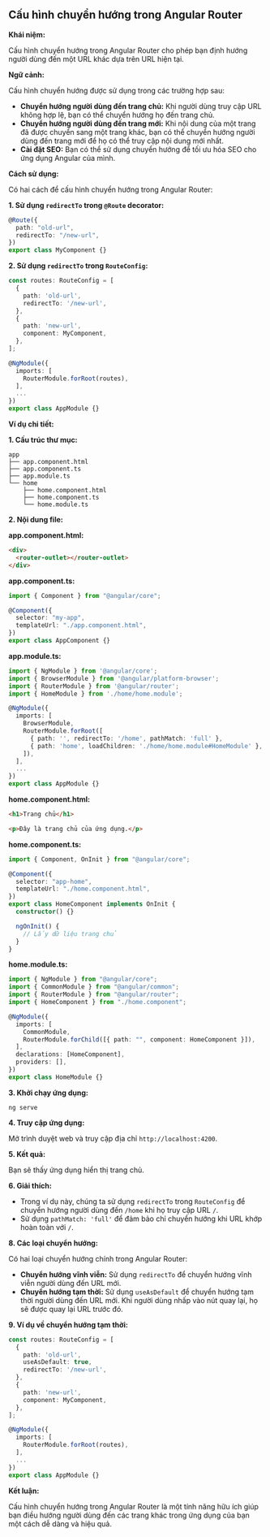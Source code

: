 ## Cấu hình chuyển hướng trong Angular Router

**Khái niệm:**

Cấu hình chuyển hướng trong Angular Router cho phép bạn định hướng người dùng đến một URL khác dựa trên URL hiện tại.

**Ngữ cảnh:**

Cấu hình chuyển hướng được sử dụng trong các trường hợp sau:

- **Chuyển hướng người dùng đến trang chủ:** Khi người dùng truy cập URL không hợp lệ, bạn có thể chuyển hướng họ đến trang chủ.
- **Chuyển hướng người dùng đến trang mới:** Khi nội dung của một trang đã được chuyển sang một trang khác, bạn có thể chuyển hướng người dùng đến trang mới để họ có thể truy cập nội dung mới nhất.
- **Cài đặt SEO:** Bạn có thể sử dụng chuyển hướng để tối ưu hóa SEO cho ứng dụng Angular của mình.

**Cách sử dụng:**

Có hai cách để cấu hình chuyển hướng trong Angular Router:

**1. Sử dụng `redirectTo` trong `@Route` decorator:**

```typescript
@Route({
  path: "old-url",
  redirectTo: "/new-url",
})
export class MyComponent {}
```

**2. Sử dụng `redirectTo` trong `RouteConfig`:**

```typescript
const routes: RouteConfig = [
  {
    path: 'old-url',
    redirectTo: '/new-url',
  },
  {
    path: 'new-url',
    component: MyComponent,
  },
];

@NgModule({
  imports: [
    RouterModule.forRoot(routes),
  ],
  ...
})
export class AppModule {}
```

**Ví dụ chi tiết:**

**1. Cấu trúc thư mục:**

```
app
├── app.component.html
├── app.component.ts
├── app.module.ts
└── home
    ├── home.component.html
    ├── home.component.ts
    └── home.module.ts
```

**2. Nội dung file:**

**app.component.html:**

```html
<div>
  <router-outlet></router-outlet>
</div>
```

**app.component.ts:**

```typescript
import { Component } from "@angular/core";

@Component({
  selector: "my-app",
  templateUrl: "./app.component.html",
})
export class AppComponent {}
```

**app.module.ts:**

```typescript
import { NgModule } from '@angular/core';
import { BrowserModule } from '@angular/platform-browser';
import { RouterModule } from '@angular/router';
import { HomeModule } from './home/home.module';

@NgModule({
  imports: [
    BrowserModule,
    RouterModule.forRoot([
      { path: '', redirectTo: '/home', pathMatch: 'full' },
      { path: 'home', loadChildren: './home/home.module#HomeModule' },
    ]),
  ],
  ...
})
export class AppModule {}
```

**home.component.html:**

```html
<h1>Trang chủ</h1>

<p>Đây là trang chủ của ứng dụng.</p>
```

**home.component.ts:**

```typescript
import { Component, OnInit } from "@angular/core";

@Component({
  selector: "app-home",
  templateUrl: "./home.component.html",
})
export class HomeComponent implements OnInit {
  constructor() {}

  ngOnInit() {
    // Lấy dữ liệu trang chủ
  }
}
```

**home.module.ts:**

```typescript
import { NgModule } from "@angular/core";
import { CommonModule } from "@angular/common";
import { RouterModule } from "@angular/router";
import { HomeComponent } from "./home.component";

@NgModule({
  imports: [
    CommonModule,
    RouterModule.forChild([{ path: "", component: HomeComponent }]),
  ],
  declarations: [HomeComponent],
  providers: [],
})
export class HomeModule {}
```

**3. Khởi chạy ứng dụng:**

```
ng serve
```

**4. Truy cập ứng dụng:**

Mở trình duyệt web và truy cập địa chỉ `http://localhost:4200`.

**5. Kết quả:**

Bạn sẽ thấy ứng dụng hiển thị trang chủ.

**6. Giải thích:**

- Trong ví dụ này, chúng ta sử dụng `redirectTo` trong `RouteConfig` để chuyển hướng người dùng đến `/home` khi họ truy cập URL `/`.
- Sử dụng `pathMatch: 'full'` để đảm bảo chỉ chuyển hướng khi URL khớp hoàn toàn với `/`.

**8. Các loại chuyển hướng:**

Có hai loại chuyển hướng chính trong Angular Router:

- **Chuyển hướng vĩnh viễn:** Sử dụng `redirectTo` để chuyển hướng vĩnh viễn người dùng đến URL mới.
- **Chuyển hướng tạm thời:** Sử dụng `useAsDefault` để chuyển hướng tạm thời người dùng đến URL mới. Khi người dùng nhấp vào nút quay lại, họ sẽ được quay lại URL trước đó.

**9. Ví dụ về chuyển hướng tạm thời:**

```typescript
const routes: RouteConfig = [
  {
    path: 'old-url',
    useAsDefault: true,
    redirectTo: '/new-url',
  },
  {
    path: 'new-url',
    component: MyComponent,
  },
];

@NgModule({
  imports: [
    RouterModule.forRoot(routes),
  ],
  ...
})
export class AppModule {}
```

**Kết luận:**

Cấu hình chuyển hướng trong Angular Router là một tính năng hữu ích giúp bạn điều hướng người dùng đến các trang khác trong ứng dụng của bạn một cách dễ dàng và hiệu quả.
